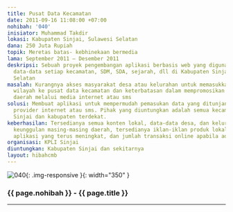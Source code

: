 ```yaml
---
title: Pusat Data Kecamatan
date: 2011-09-16 11:08:00 +07:00
nohibah: '040'
inisiator: Muhammad Takdir
lokasi: Kabupaten Sinjai, Sulawesi Selatan
dana: 250 Juta Rupiah
topik: Meretas batas- kebhinekaan bermedia
lama: September 2011 – Desember 2011
deskripsi: Sebuah proyek pengembangan aplikasi berbasis web yang digunakan untuk mengumpulkan
  data-data setiap kecamatan, SDM, SDA, sejarah, dll di Kabupaten Sinjai, Sulawesi
  Selatan
masalah: Kurangnya akses masyarakat desa atau kelurahan untuk memasukkan data masing-masing
  wilayah ke pusat data kecamatan dan keterbatasan dalam mempromosikan keunggulan
  daerah melalui media internet atau sms
solusi: Membuat aplikasi untuk mempermudah pemasukan data yang ditunjang dengan kerjasama
  provider internet atau sms. Pihak yang diuntungkan adalah semua kecamatan di Kabupaten
  Sinjai dan kabupaten terdekat.
keberhasilan: Tersedianya semua konten lokal, data-data desa, dan kelurahan termasuk
  keunggulan masing-masing daerah, tersedianya iklan-iklan produk lokal, jumlah pengguna
  aplikasi yang terus meningkat, dan jumlah transaksi online apabila ada
organisasi: KPLI Sinjai
diuntungkan: Kabupaten Sinjai dan sekitarnya
layout: hibahcmb
---
```


![040](/static/img/hibahcmb/040.png){: .img-responsive }{: width="350" }

### {{ page.nohibah }} - {{ page.title }}

---

